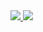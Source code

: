 <a href="https://github.com/anuraghazra/github-readme-stats">
  <img src="https://github-readme-stats.vercel.app/api?username=vsnegovik&count_private=true&show_icons=true&theme=dracula"/>
</a>

<a href="https://github.com/anuraghazra/github-readme-stats">
  <img src="https://github-readme-stats.vercel.app/api/top-langs/?username=vsnegovik&langs_count=6&theme=dracula"/>
</a>

